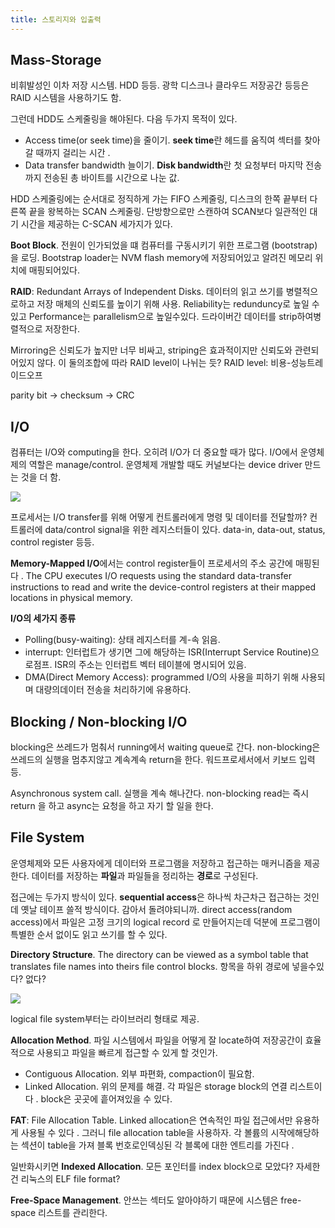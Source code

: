 ```yaml
---
title: 스토리지와 입출력
---
```


## Mass-Storage

비휘발성인 이차 저장 시스템. HDD 등등. 광학 디스크나 클라우드 저장공간 등등은 RAID 시스템을 사용하기도 함.

그런데 HDD도 스케줄링을 해야된다. 다음 두가지 목적이 있다.

- Access time(or seek time)을 줄이기. **seek time**란 헤드를 움직여 섹터를 찾아갈 때까지 걸리는 시간 .
- Data transfer bandwidth 늘이기. **Disk bandwidth**란 첫 요청부터 마지막 전송까지 전송된 총 바이트를 시간으로 나눈 값.

HDD 스케줄링에는 순서대로 정직하게 가는 FIFO 스케줄링, 디스크의 한쪽 끝부터 다른쪽 끝을 왕복하는 SCAN 스케줄링. 단방향으로만 스캔하여 SCAN보다 일관적인 대기 시간을 제공하는 C-SCAN 세가지가 있다.

**Boot Block**. 전원이 인가되었을 떄 컴퓨터를 구동시키기 위한 프로그램 (bootstrap)을 로딩. Bootstrap loader는 NVM flash memory에 저장되어있고 알려진 메모리 위치에 매핑되어있다.

**RAID**: Redundant Arrays of Independent Disks. 데이터의 읽고 쓰기를 병렬적으로하고 저장 매체의 신뢰도를 높이기 위해 사용. Reliability는 redunduncy로 높일 수있고 Performance는 parallelism으로 높일수있다. 드라이버간 데이터를 strip하여병렬적으로 저장한다.

Mirroring은 신뢰도가 높지만 너무 비싸고, striping은 효과적이지만 신뢰도와 관련되어있지 않다. 이 둘의조합에 따라 RAID level이 나뉘는 듯? RAID level: 비용-성능트레이드오프

parity bit -> checksum -> CRC

## I/O

컴퓨터는 I/O와 computing을 한다. 오히려 I/O가 더 중요할 때가 많다. I/O에서 운영체제의 역할은 manage/control. 운영체제 개발할 때도 커널보다는 device driver 만드는 것을 더 함.

![](PC_bus.png)

프로세서는 I/O transfer를 위해 어떻게 컨트롤러에게 명령 및 데이터를 전달할까? 컨트롤러에 data/control signal을 위한 레지스터들이 있다. data-in, data-out, status, control register 등등.

**Memory-Mapped I/O**에서는 control register들이 프로세서의 주소 공간에 매핑된다 . The CPU executes I/O requests using the standard data-transfer instructions to read and write the device-control registers at their mapped locations in physical memory.

**I/O의 세가지 종류**

- Polling(busy-waiting): 상태 레지스터를 계-속 읽음.
- interrupt: 인터럽트가 생기면 그에 해당하는 ISR(Interrupt Service Routine)으로점프. ISR의 주소는 인터럽트 벡터 테이블에 명시되어 있음.
- DMA(Direct Memory Access): programmed I/O의 사용을 피하기 위해 사용되며 대량의데이터 전송을 처리하기에 유용하다.

## Blocking / Non-blocking I/O

blocking은 쓰레드가 멈춰서 running에서 waiting queue로 간다. non-blocking은 쓰레드의 실행을 멈추지않고 계속계속 return을 한다. 워드프로세서에서 키보드 입력 등.

Asynchronous system call. 실행을 계속 해나간다. non-blocking read는 즉시 return 을 하고 async는 요청을 하고 자기 할 일을 한다.

## File System

운영체제와 모든 사용자에게 데이터와 프로그램을 저장하고 접근하는 매커니즘을 제공한다. 데이터를 저장하는 **파일**과 파일들을 정리하는 **경로**로 구성된다.

접근에는 두가지 방식이 있다. **sequential access**은 하나씩 차근차근 접근하는 것인데 옛날 테이프 쓸적 방식이다. 감아서 돌려야되니까. direct access(random access)에서 파일은 고정 크기의 logical record 로 만들어지는데 덕분에 프로그램이특별한 순서 없이도 읽고 쓰기를 할 수 있다.

**Directory Structure**. The directory can be viewed as a symbol table that translates file names into theirs file control blocks. 항목을 하위 경로에 넣을수있다? 없다?

![](layered_file_system.png)

logical file system부터는 라이브러리 형태로 제공.

**Allocation Method**. 파일 시스템에서 파일을 어떻게 잘 locate하여 저장공간이 효율적으로 사용되고 파일을 빠르게 접근할 수 있게 할 것인가.

- Contiguous Allocation. 외부 파편화, compaction이 필요함.
- Linked Allocation. 위의 문제를 해결. 각 파일은 storage block의 연결 리스트이다 . block은 곳곳에 흩어져있을 수 있다.

**FAT**: File Allocation Table. Linked allocation은 연속적인 파일 접근에서만 유용하게 사용될 수 있다 . 그러니 file allocation table을 사용하자. 각 볼륨의 시작에해당하는 섹션이 table을 가져 블록 번호로인덱싱된 각 블록에 대한 엔트리를 가진다 .

일반화시키면 **Indexed Allocation**. 모든 포인터를 index block으로 모았다? 자세한건 리눅스의 ELF file format?

**Free-Space Management**. 안쓰는 섹터도 알아야하기 때문에 시스템은 free-space 리스트를 관리한다.
